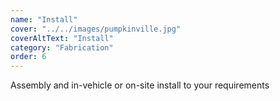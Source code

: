 ```yaml
---
name: "Install"
cover: "../../images/pumpkinville.jpg"
coverAltText: "Install"
category: "Fabrication"
order: 6
---
```


Assembly and in-vehicle or on-site install to your requirements